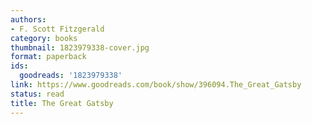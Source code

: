 ```yaml
---
authors:
- F. Scott Fitzgerald
category: books
thumbnail: 1823979338-cover.jpg
format: paperback
ids:
  goodreads: '1823979338'
link: https://www.goodreads.com/book/show/396094.The_Great_Gatsby
status: read
title: The Great Gatsby
---
```

